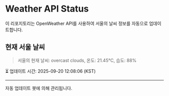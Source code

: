 
# Weather API Status

이 리포지토리는 OpenWeather API를 사용하여 서울의 날씨 정보를 자동으로 업데이트합니다.

## 현재 서울 날씨
> 서울의 현재 날씨: overcast clouds, 온도: 21.45°C, 습도: 88%

⏳ 업데이트 시간: 2025-09-20 12:08:06 (KST)

---
자동 업데이트 봇에 의해 관리됩니다.
